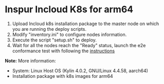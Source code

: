# Inspur Incloud K8s for arm64


1. Upload Incloud k8s installation package to the master node on which you are running the deploy scripts.
2. Modify "inventory.ini" to configure nodes information.
3. Execute the script "setup.sh" to deploy.
4. Wait for all the nodes reach the "Ready" status, launch the e2e conformance test with following the [instructions](https://github.com/cncf/k8s-conformance/blob/master/instructions.md#running)

**Note:**
More information:
- System: Linux Host OS (Kylin 4.0.2, GNU/Linux 4.4.58, aarch64)
- Installation package with k8s images for arm64